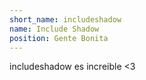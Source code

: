 ```yaml
---
short_name: includeshadow
name: Include Shadow
position: Gente Bonita
---
```

includeshadow es increible <3